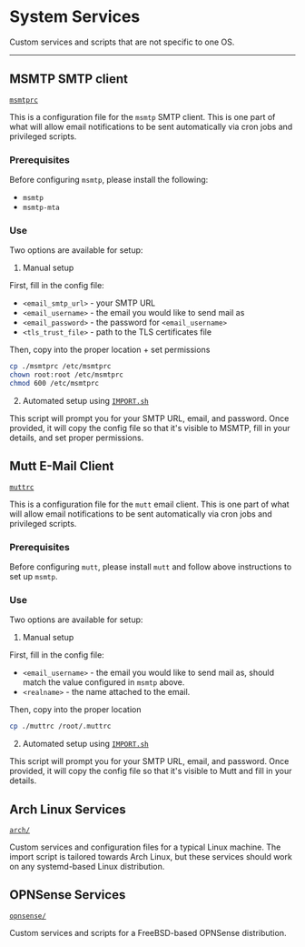 # System Services

Custom services and scripts that are not specific to one OS.

---

## MSMTP SMTP client
[`msmtprc`](msmtprc)

This is a configuration file for the `msmtp` SMTP client. This is one part of what will allow email notifications to be sent automatically via cron jobs and privileged scripts.

### Prerequisites
Before configuring `msmtp`, please install the following:
- `msmtp`
- `msmtp-mta`

### Use
Two options are available for setup:

1. Manual setup

First, fill in the config file:
  - `<email_smtp_url>` - your SMTP URL
  - `<email_username>` - the email you would like to send mail as
  - `<email_password>` - the password for `<email_username>`
  - `<tls_trust_file>` - path to the TLS certificates file

Then, copy into the proper location + set permissions
```sh
cp ./msmtprc /etc/msmtprc
chown root:root /etc/msmtprc
chmod 600 /etc/msmtprc
```

2. Automated setup using [`IMPORT.sh`](IMPORT.sh)

This script will prompt you for your SMTP URL, email, and password.
Once provided, it will copy the config file so that it's visible to MSMTP, fill in your details, and set proper permissions.



## Mutt E-Mail Client
[`muttrc`](muttrc)

This is a configuration file for the `mutt` email client.
This is one part of what will allow email notifications to be sent automatically via cron jobs and privileged scripts.

### Prerequisites
Before configuring `mutt`, please install `mutt` and follow above instructions to set up `msmtp`.

### Use
Two options are available for setup:

1. Manual setup

First, fill in the config file:
  - `<email_username>` - the email you would like to send mail as, should match the value configured in `msmtp` above.
  - `<realname>` - the name attached to the email.

Then, copy into the proper location
```sh
cp ./muttrc /root/.muttrc
```

2. Automated setup using [`IMPORT.sh`](IMPORT.sh)

This script will prompt you for your SMTP URL, email, and password.
Once provided, it will copy the config file so that it's visible to Mutt and fill in your details.




## Arch Linux Services
[`arch/`](arch/)

Custom services and configuration files for a typical Linux machine.
The import script is tailored towards Arch Linux, but these services should work on any systemd-based Linux distribution.




## OPNSense Services
[`opnsense/`](opnsense/)

Custom services and scripts for a FreeBSD-based OPNSense distribution.
